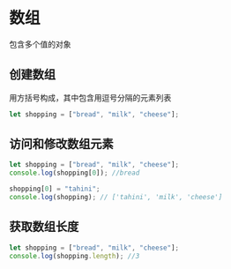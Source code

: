 # 数组

包含多个值的对象

## 创建数组

用方括号构成，其中包含用逗号分隔的元素列表

```javascript
let shopping = ["bread", "milk", "cheese"];
```

## 访问和修改数组元素

```javascript
let shopping = ["bread", "milk", "cheese"];
console.log(shopping[0]); //bread

shopping[0] = "tahini";
console.log(shopping); // ['tahini', 'milk', 'cheese']
```

## 获取数组长度

```javascript
let shopping = ["bread", "milk", "cheese"];
console.log(shopping.length); //3
```
